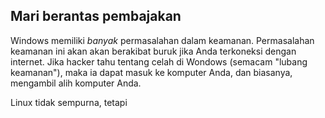 <?php require("../../entete.php"); ?> <?php require("../../base.php"); ?> <?php require("../../fonctions.php"); ?>

<div id="corps">

<h2>Mari berantas pembajakan</h2>

<p>Windows memiliki <i>banyak</i> permasalahan dalam keamanan. Permasalahan keamanan ini akan akan berakibat buruk jika Anda terkoneksi dengan internet. Jika hacker tahu tentang celah di Wondows (semacam "lubang keamanan"), maka ia dapat masuk ke komputer Anda, dan biasanya, mengambil alih komputer Anda.</p>

<p>Linux tidak sempurna, tetapi</p>


</div>
</body>
</html>
